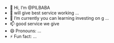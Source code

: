 - 👋 Hi, I’m @PILBABA
- 👀 will give best service working ...
- 🌱 I’m currently you can learning investing on 
g ...
- 📫 good service we give 
- 😄 Pronouns: ...
- ⚡ Fun fact: ...

<!---
PILBABA/PILBABA is a ✨ special ✨ repository because its `README.md` (this file) appears on your GitHub profile.
You can click the Preview link to take a look at your changes.
--->
